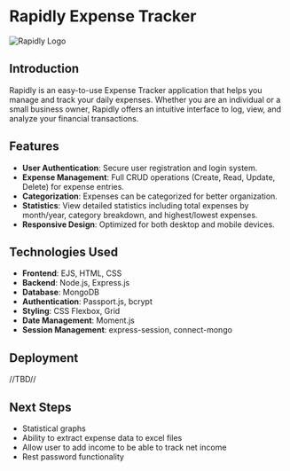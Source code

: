 # Rapidly Expense Tracker

![Rapidly Logo](https://imgur.com/1WydS0f.png)

## Introduction
Rapidly is an easy-to-use Expense Tracker application that helps you manage and track your daily expenses. Whether you are an individual or a small business owner, Rapidly offers an intuitive interface to log, view, and analyze your financial transactions.

## Features
- **User Authentication**: Secure user registration and login system.
- **Expense Management**: Full CRUD operations (Create, Read, Update, Delete) for expense entries.
- **Categorization**: Expenses can be categorized for better organization.
- **Statistics**: View detailed statistics including total expenses by month/year, category breakdown, and highest/lowest expenses.
- **Responsive Design**: Optimized for both desktop and mobile devices.

## Technologies Used
- **Frontend**: EJS, HTML, CSS
- **Backend**: Node.js, Express.js
- **Database**: MongoDB
- **Authentication**: Passport.js, bcrypt
- **Styling**: CSS Flexbox, Grid
- **Date Management**: Moment.js
- **Session Management**: express-session, connect-mongo

## Deployment
//TBD//

## Next Steps
- Statistical graphs
- Ability to extract expense data to excel files
- Allow user to add income to be able to track net income
- Rest password functionality